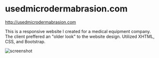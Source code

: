 usedmicrodermabrasion.com
=================================

http://usedmicrodermabrasion.com

This is a responsive website I created for a medical equipment company. The client preffered an "older look" to the website design. Utilized XHTML, CSS, and Bootstrap.

![screenshot](http://veganbunny.com/portfolio/images/megapeel/usedmicrodermabrasion.png)
